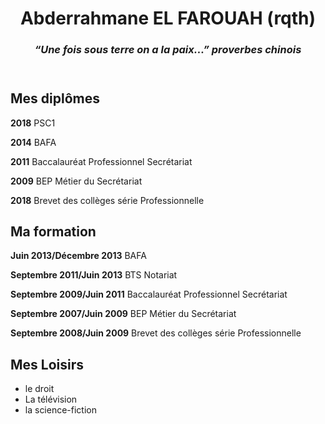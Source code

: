 <html>
<head>
    <meta charset="utf-8" />
    <meta name=viewport content="width=device-width"/>
</head>
<BODY>
  <script type="text/javascript" src="https://fr.linkedin.com/in/abderrahmaneelf?trk=profile-badge"> </script>
<script type="in/share" data-counter="top"></script>
      <header>
       <h1>Abderrahmane EL FAROUAH (rqth)</h1>
    <h3><i>“Une fois sous terre on a la paix...” proverbes chinois</i> </h3>
    </header>
<SECTION>
    <div id="conteneur"></div>
        <div class="diplome">
    <h2>Mes diplômes</h2>
    <p>
        <p><strong>2018</strong>                           PSC1</p>
        <p><strong>2014</strong>                           BAFA</p>
        <p><strong>2011</strong>                           Baccalauréat Professionnel Secrétariat</p>
        <p><strong>2009</strong>                           BEP Métier du Secrétariat</P>
        <p><strong>2018</strong>                           Brevet des collèges série Professionnelle</p>
        </p>
        </div>
            <div class="formation">
        <h2>Ma formation</h2>
        <p>
            <P><strong>Juin 2013/Décembre 2013</strong>        BAFA</P>
            <P><strong>Septembre 2011/Juin 2013</strong>       BTS Notariat</P>
            <P><strong>Septembre 2009/Juin 2011</strong>       Baccalauréat Professionnel Secrétariat</P>
            <P><strong>Septembre 2007/Juin 2009</strong>       BEP Métier du Secrétariat</P>
            <P><strong>Septembre 2008/Juin 2009</strong>       Brevet des collèges série Professionnelle</P>
        </p>
            </div>
            <div class="Loisirs">
        <h2>Mes Loisirs</h2>
        <p>
            <UL>
                <li>le droit</li>
                <li>La télévision</li>
                <li>la science-fiction</li>
            </UL>
        </p>
                </div>
    </SECTION>
    </BODY>
        </html>
